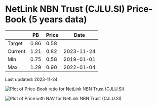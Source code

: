 # NetLink NBN Trust (CJLU.SI) Price-Book (5 years data)

|     | PB   | Price | Date       |
|-----|------|-------|------------|
| Target | 0.86 | 0.58  |  |
| Current | 1.21 | 0.82  | 2023-11-24 |
| Min | 0.75 | 0.58  | 2019-01-01 |
| Max | 1.29 | 0.90  | 2022-01-04 |

Last updated: 2023-11-24

![Plot of Price-Book ratio for NetLink NBN Trust (CJLU.SI)](CJLU_pb_5.png)

![Plot of Price with NAV for NetLink NBN Trust (CJLU.SI)](CJLU_price_nav_5.png)
